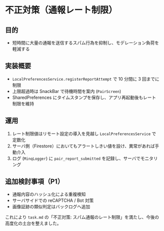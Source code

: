 # 不正対策（通報レート制限）

## 目的

- 短時間に大量の通報を送信するスパム行為を抑制し、モデレーション負荷を軽減する

## 実装概要

- `LocalPreferencesService.registerReportAttempt` で 10 分間に 3 回までに制限
- 上限超過時は SnackBar で待機時間を案内 (`PairScreen`)
- SharedPreferences にタイムスタンプを保存し、アプリ再起動後もレート制限を維持

## 運用

1. レート制限値はリモート設定の導入を見越し `LocalPreferencesService` で定数化
2. サーバ側（Firestore）においてもアラートしきい値を設け、異常があれば手動介入
3. ログ (`MinqLogger`) に `pair_report_submitted` を記録し、サーバでモニタリング

## 追加検討事項（P1）

- 通報内容のハッシュ化による重複検知
- サーバサイドでの reCAPTCHA / Bot 対策
- 画像証跡の類似判定はバックログへ追加

これにより `task.md` の「不正対策: スパム通報のレート制限」を満たし、今後の高度化の土台を整えました。
